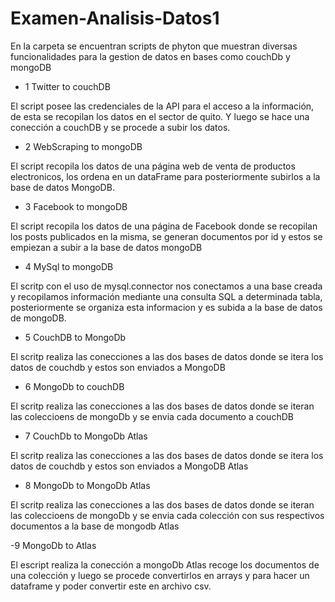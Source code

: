 # Examen-Analisis-Datos1
En la carpeta se encuentran scripts de phyton que muestran diversas funcionalidades para la gestion de datos en bases como couchDb y mongoDB

- 1 Twitter to couchDB

El script posee las credenciales de la API para el acceso a la información, de esta se recopilan los datos en el sector de quito. Y luego se hace una conección a couchDB y se procede a subir los datos. 

- 2 WebScraping to mongoDB

El script recopila los datos de una página web de venta de productos electronicos, los ordena en un dataFrame para posteriormente subirlos a la base de datos MongoDB.

- 3 Facebook to mongoDB

El script recopila los datos de una página de Facebook donde se recopilan los posts publicados en la misma, se generan documentos por id y estos se empiezan a subir a la base de datos mongoDB

- 4 MySql to mongoDB

El scritp con el uso de mysql.connector nos conectamos a una base creada y recopilamos información mediante una consulta SQL a determinada tabla, posteriormente se organiza esta informacion y es subida a la base de datos de mongoDB. 

- 5 CouchDB to MongoDb

El scritp realiza las conecciones a las dos bases de datos donde se itera los datos de couchdb   y estos son enviados a MongoDB

- 6 MongoDb to couchDB

El scritp realiza las conecciones a las dos bases de datos donde se iteran las coleccioens de mongoDb y se envia cada documento a couchDB

- 7 CouchDb to MongoDb Atlas 

El scritp realiza las conecciones a las dos bases de datos donde se itera los datos de couchdb   y estos son enviados a MongoDB Atlas 

- 8 MongoDb to MongoDb Atlas 

El scritp realiza las conecciones a las dos bases de datos donde se iteran las coleccioens de mongoDb y se envia cada colección con sus respectivos documentos a la base de mongodb Atlas 

-9 MongoDb to Atlas 

El escript realiza la conección a mongoDb Atlas recoge los documentos de una colección y luego se procede convertirlos en arrays y para hacer un dataframe y poder convertir este en archivo csv.
